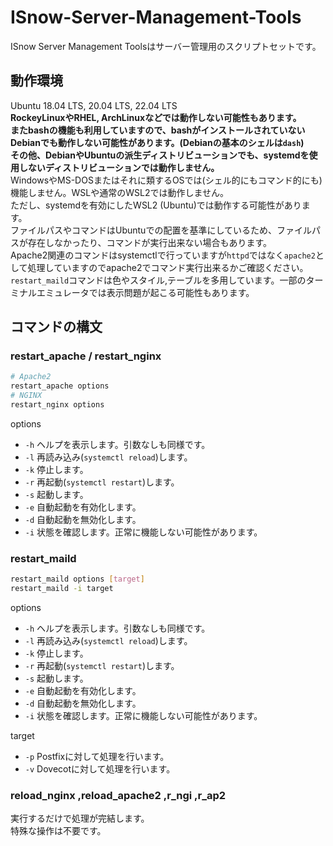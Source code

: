 # ISnow-Server-Management-Tools
ISnow Server Management Toolsはサーバー管理用のスクリプトセットです。
## 動作環境
Ubuntu 18.04 LTS, 20.04 LTS, 22.04 LTS  
**RockeyLinuxやRHEL, ArchLinuxなどでは動作しない可能性もあります。  
またbashの機能も利用していますので、bashがインストールされていないDebianでも動作しない可能性があります。(Debianの基本のシェルは`dash`)  
その他、DebianやUbuntuの派生ディストリビューションでも、systemdを使用しないディストリビューションでは動作しません。**  
WindowsやMS-DOSまたはそれに類するOSでは(シェル的にもコマンド的にも)機能しません。WSLや通常のWSL2では動作しません。  
ただし、systemdを有効にしたWSL2 (Ubuntu)では動作する可能性があります。  
ファイルパスやコマンドはUbuntuでの配置を基準にしているため、ファイルパスが存在しなかったり、コマンドが実行出来ない場合もあります。  
Apache2関連のコマンドはsystemctlで行っていますが`httpd`ではなく`apache2`として処理していますのでapache2でコマンド実行出来るかご確認ください。  
`restart_maild`コマンドは色やスタイル,テーブルを多用しています。一部のターミナルエミュレータでは表示問題が起こる可能性もあります。
## コマンドの構文
### restart_apache / restart_nginx
```sh
# Apache2
restart_apache options
# NGINX
restart_nginx options
```
options
* `-h` ヘルプを表示します。引数なしも同様です。
* `-l` 再読み込み(`systemctl reload`)します。
* `-k` 停止します。
* `-r` 再起動(`systemctl restart`)します。
* `-s` 起動します。
* `-e` 自動起動を有効化します。
* `-d` 自動起動を無効化します。
* `-i` 状態を確認します。正常に機能しない可能性があります。

### restart_maild
```sh
restart_maild options [target]
restart_maild -i target
```
options
* `-h` ヘルプを表示します。引数なしも同様です。
* `-l` 再読み込み(`systemctl reload`)します。
* `-k` 停止します。
* `-r` 再起動(`systemctl restart`)します。
* `-s` 起動します。
* `-e` 自動起動を有効化します。
* `-d` 自動起動を無効化します。
* `-i` 状態を確認します。正常に機能しない可能性があります。

target
* `-p` Postfixに対して処理を行います。
* `-v` Dovecotに対して処理を行います。

### reload_nginx ,reload_apache2 ,r_ngi ,r_ap2
実行するだけで処理が完結します。<br />
特殊な操作は不要です。
